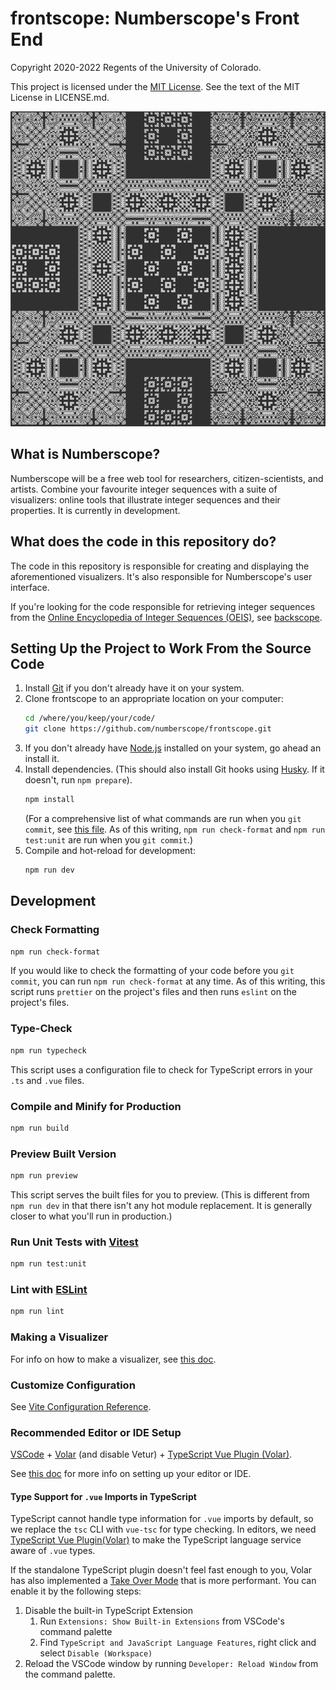 # frontscope: Numberscope's Front End

Copyright 2020-2022 Regents of the University of Colorado.

This project is licensed under the
[MIT License](https://opensource.org/licenses/MIT). See the text of the MIT
License in LICENSE.md.

![Cool Visualizer](./src/assets/img/specimens/6.png)

## What is Numberscope?

Numberscope will be a free web tool for researchers, citizen-scientists, and
artists. Combine your favourite integer sequences with a suite of visualizers:
online tools that illustrate integer sequences and their properties. It is
currently in development.

## What does the code in this repository do?

The code in this repository is responsible for creating and displaying the
aforementioned visualizers. It's also responsible for Numberscope's user
interface.

If you're looking for the code responsible for retrieving integer sequences from
the [Online Encyclopedia of Integer Sequences (OEIS)](https://oeis.org/), see
[backscope](https://github.com/numberscope/backscope).

## Setting Up the Project to Work From the Source Code

1. Install [Git](https://git-scm.com/) if you don't already have it on your
   system.
2. Clone frontscope to an appropriate location on your computer:
    ```sh
    cd /where/you/keep/your/code/
    git clone https://github.com/numberscope/frontscope.git
    ```
3. If you don't already have [Node.js](https://nodejs.org/en/) installed on your
   system, go ahead an install it.
4. Install dependencies. (This should also install Git hooks using
   [Husky](https://github.com/typicode/husky). If it doesn't, run
   `npm prepare`).
   ```sh
   npm install
   ```
   (For a comprehensive list of what commands are run when you `git commit`, see
   [this file](./.husky/pre-commit). As of this writing, `npm run check-format`
   and `npm run test:unit` are run when you `git commit`.)
5. Compile and hot-reload for development:
   ```sh
   npm run dev
   ```

## Development

### Check Formatting

```sh
npm run check-format
```

If you would like to check the formatting of your code before you `git commit`,
you can run `npm run check-format` at any time. As of this writing, this script
runs `prettier` on the project's files and then runs `eslint` on the project's
files.

### Type-Check

```sh
npm run typecheck
```

This script uses a configuration file to check for TypeScript errors in your
`.ts` and `.vue` files.

### Compile and Minify for Production

```sh
npm run build
```

### Preview Built Version

```sh
npm run preview
```

This script serves the built files for you to preview. (This is different from
`npm run dev` in that there isn't any hot module replacement. It is generally
closer to what you'll run in production.)

### Run Unit Tests with [Vitest](https://vitest.dev/)

```sh
npm run test:unit
```

### Lint with [ESLint](https://eslint.org/)

```sh
npm run lint
```

### Making a Visualizer

For info on how to make a visualizer, see
[this doc](./doc/making-a-visualizer.md).

### Customize Configuration

See [Vite Configuration Reference](https://vitejs.dev/config/).

### Recommended Editor or IDE Setup

[VSCode](https://code.visualstudio.com/) + [Volar](https://marketplace.visualstudio.com/items?itemName=johnsoncodehk.volar) (and disable Vetur) + [TypeScript Vue Plugin (Volar)](https://marketplace.visualstudio.com/items?itemName=johnsoncodehk.vscode-typescript-vue-plugin).

See [this doc](./doc/visual-studio-code-setup.md) for more info on setting up
your editor or IDE.

#### Type Support for `.vue` Imports in TypeScript

TypeScript cannot handle type information for `.vue` imports by default, so we
replace the `tsc` CLI with `vue-tsc` for type checking. In editors, we need
[TypeScript Vue Plugin(Volar)](https://marketplace.visualstudio.com/items?itemName=johnsoncodehk.vscode-typescript-vue-plugin)
to make the TypeScript language service aware of `.vue` types.

If the standalone TypeScript plugin doesn't feel fast enough to you, Volar has
also implemented a [Take Over Mode](https://github.com/johnsoncodehk/volar/discussions/471#discussioncomment-1361669)
that is more performant. You can enable it by the following steps:

1. Disable the built-in TypeScript Extension
    1. Run `Extensions: Show Built-in Extensions` from VSCode's command palette
    2. Find `TypeScript and JavaScript Language Features`, right click and
       select `Disable (Workspace)`
2. Reload the VSCode window by running `Developer: Reload Window` from the
   command palette.
